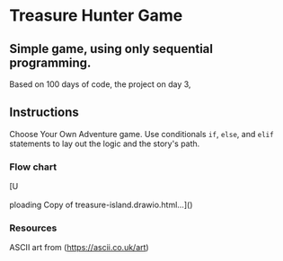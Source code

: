 # Treasure Hunter Game 
## Simple game, using only sequential programming.

Based on 100 days of code, the project on day 3, 

## Instructions
Choose Your Own Adventure game. Use conditionals `if`, `else`, and `elif` statements to lay out the logic and the story's path. 
### Flow chart
[U<!--[if IE]><meta http-equiv="X-UA-Compatible" content="IE=5,IE=9" ><![endif]-->
<!DOCTYPE html>
<html>
<head>
<title>Copy of Copy of treasure-island</title>
<meta charset="utf-8"/>
</head>
<body><div class="mxgraph" style="max-width:100%;border:1px solid transparent;" data-mxgraph="{&quot;highlight&quot;:&quot;#0000ff&quot;,&quot;nav&quot;:true,&quot;resize&quot;:true,&quot;toolbar&quot;:&quot;zoom layers tags lightbox&quot;,&quot;edit&quot;:&quot;_blank&quot;,&quot;xml&quot;:&quot;&lt;mxfile host=\&quot;app.diagrams.net\&quot; modified=\&quot;2023-09-14T15:23:19.990Z\&quot; agent=\&quot;Mozilla/5.0 (Windows NT 10.0; Win64; x64) AppleWebKit/537.36 (KHTML, like Gecko) Chrome/116.0.0.0 Safari/537.36\&quot; etag=\&quot;I9CiPC7UkmAuZw40SBr-\&quot; version=\&quot;21.7.4\&quot; type=\&quot;google\&quot;&gt;\n  &lt;diagram id=\&quot;C5RBs43oDa-KdzZeNtuy\&quot; name=\&quot;Page-1\&quot;&gt;\n    &lt;mxGraphModel dx=\&quot;1709\&quot; dy=\&quot;905\&quot; grid=\&quot;1\&quot; gridSize=\&quot;10\&quot; guides=\&quot;1\&quot; tooltips=\&quot;1\&quot; connect=\&quot;1\&quot; arrows=\&quot;1\&quot; fold=\&quot;1\&quot; page=\&quot;1\&quot; pageScale=\&quot;1\&quot; pageWidth=\&quot;827\&quot; pageHeight=\&quot;1169\&quot; math=\&quot;0\&quot; shadow=\&quot;0\&quot;&gt;\n      &lt;root&gt;\n        &lt;mxCell id=\&quot;WIyWlLk6GJQsqaUBKTNV-0\&quot; /&gt;\n        &lt;mxCell id=\&quot;WIyWlLk6GJQsqaUBKTNV-1\&quot; parent=\&quot;WIyWlLk6GJQsqaUBKTNV-0\&quot; /&gt;\n        &lt;mxCell id=\&quot;WIyWlLk6GJQsqaUBKTNV-2\&quot; value=\&quot;\&quot; style=\&quot;rounded=0;html=1;jettySize=auto;orthogonalLoop=1;fontSize=11;endArrow=block;endFill=0;endSize=8;strokeWidth=1;shadow=0;labelBackgroundColor=none;edgeStyle=orthogonalEdgeStyle;fillColor=#6a00ff;strokeColor=#3700CC;\&quot; parent=\&quot;WIyWlLk6GJQsqaUBKTNV-1\&quot; source=\&quot;WIyWlLk6GJQsqaUBKTNV-3\&quot; target=\&quot;WIyWlLk6GJQsqaUBKTNV-6\&quot; edge=\&quot;1\&quot;&gt;\n          &lt;mxGeometry relative=\&quot;1\&quot; as=\&quot;geometry\&quot; /&gt;\n        &lt;/mxCell&gt;\n        &lt;mxCell id=\&quot;WIyWlLk6GJQsqaUBKTNV-3\&quot; value=\&quot;Welcome to Treasure Island. &amp;lt;br&amp;gt;Your mission is to find the treasure.\&quot; style=\&quot;rounded=1;whiteSpace=wrap;html=1;fontSize=12;glass=0;strokeWidth=1;shadow=0;fillColor=#ffcd28;strokeColor=#d79b00;gradientColor=#ffa500;\&quot; parent=\&quot;WIyWlLk6GJQsqaUBKTNV-1\&quot; vertex=\&quot;1\&quot;&gt;\n          &lt;mxGeometry x=\&quot;258\&quot; y=\&quot;40\&quot; width=\&quot;200\&quot; height=\&quot;40\&quot; as=\&quot;geometry\&quot; /&gt;\n        &lt;/mxCell&gt;\n        &lt;mxCell id=\&quot;WIyWlLk6GJQsqaUBKTNV-5\&quot; value=\&quot;mountain\&quot; style=\&quot;edgeStyle=orthogonalEdgeStyle;rounded=0;html=1;jettySize=auto;orthogonalLoop=1;fontSize=11;endArrow=block;endFill=0;endSize=8;strokeWidth=1;shadow=0;labelBackgroundColor=none;fillColor=#f8cecc;strokeColor=#b85450;\&quot; parent=\&quot;WIyWlLk6GJQsqaUBKTNV-1\&quot; source=\&quot;WIyWlLk6GJQsqaUBKTNV-6\&quot; target=\&quot;WIyWlLk6GJQsqaUBKTNV-7\&quot; edge=\&quot;1\&quot;&gt;\n          &lt;mxGeometry x=\&quot;-0.2261\&quot; y=\&quot;20\&quot; relative=\&quot;1\&quot; as=\&quot;geometry\&quot;&gt;\n            &lt;mxPoint as=\&quot;offset\&quot; /&gt;\n          &lt;/mxGeometry&gt;\n        &lt;/mxCell&gt;\n        &lt;mxCell id=\&quot;WIyWlLk6GJQsqaUBKTNV-6\&quot; value=\&quot;mountain or water\&quot; style=\&quot;rhombus;whiteSpace=wrap;html=1;shadow=0;fontFamily=Helvetica;fontSize=12;align=center;strokeWidth=1;spacing=6;spacingTop=-4;fillColor=#6a00ff;fontColor=#ffffff;strokeColor=#3700CC;\&quot; parent=\&quot;WIyWlLk6GJQsqaUBKTNV-1\&quot; vertex=\&quot;1\&quot;&gt;\n          &lt;mxGeometry x=\&quot;300.5\&quot; y=\&quot;165\&quot; width=\&quot;115\&quot; height=\&quot;70\&quot; as=\&quot;geometry\&quot; /&gt;\n        &lt;/mxCell&gt;\n        &lt;mxCell id=\&quot;WIyWlLk6GJQsqaUBKTNV-7\&quot; value=\&quot;Fall into a hole.&amp;lt;br&amp;gt;Game Over.\&quot; style=\&quot;rounded=1;whiteSpace=wrap;html=1;fontSize=12;glass=0;strokeWidth=1;shadow=0;fillColor=#f8cecc;strokeColor=#b85450;\&quot; parent=\&quot;WIyWlLk6GJQsqaUBKTNV-1\&quot; vertex=\&quot;1\&quot;&gt;\n          &lt;mxGeometry x=\&quot;50\&quot; y=\&quot;180\&quot; width=\&quot;120\&quot; height=\&quot;40\&quot; as=\&quot;geometry\&quot; /&gt;\n        &lt;/mxCell&gt;\n        &lt;mxCell id=\&quot;WIyWlLk6GJQsqaUBKTNV-9\&quot; value=\&quot;Swim\&quot; style=\&quot;edgeStyle=orthogonalEdgeStyle;rounded=0;html=1;jettySize=auto;orthogonalLoop=1;fontSize=11;endArrow=block;endFill=0;endSize=8;strokeWidth=1;shadow=0;labelBackgroundColor=none;fillColor=#f8cecc;strokeColor=#b85450;\&quot; parent=\&quot;WIyWlLk6GJQsqaUBKTNV-1\&quot; source=\&quot;WIyWlLk6GJQsqaUBKTNV-10\&quot; target=\&quot;WIyWlLk6GJQsqaUBKTNV-12\&quot; edge=\&quot;1\&quot;&gt;\n          &lt;mxGeometry x=\&quot;-0.0937\&quot; y=\&quot;20\&quot; relative=\&quot;1\&quot; as=\&quot;geometry\&quot;&gt;\n            &lt;mxPoint as=\&quot;offset\&quot; /&gt;\n          &lt;/mxGeometry&gt;\n        &lt;/mxCell&gt;\n        &lt;mxCell id=\&quot;WIyWlLk6GJQsqaUBKTNV-10\&quot; value=\&quot;swim or raft\&quot; style=\&quot;rhombus;whiteSpace=wrap;html=1;shadow=0;fontFamily=Helvetica;fontSize=12;align=center;strokeWidth=1;spacing=6;spacingTop=-4;fillColor=#6a00ff;fontColor=#ffffff;strokeColor=#3700CC;\&quot; parent=\&quot;WIyWlLk6GJQsqaUBKTNV-1\&quot; vertex=\&quot;1\&quot;&gt;\n          &lt;mxGeometry x=\&quot;308\&quot; y=\&quot;290\&quot; width=\&quot;100\&quot; height=\&quot;80\&quot; as=\&quot;geometry\&quot; /&gt;\n        &lt;/mxCell&gt;\n        &lt;mxCell id=\&quot;WIyWlLk6GJQsqaUBKTNV-12\&quot; value=\&quot;Attacked by a python.&amp;lt;br&amp;gt;Game Over.\&quot; style=\&quot;rounded=1;whiteSpace=wrap;html=1;fontSize=12;glass=0;strokeWidth=1;shadow=0;fillColor=#f8cecc;strokeColor=#b85450;\&quot; parent=\&quot;WIyWlLk6GJQsqaUBKTNV-1\&quot; vertex=\&quot;1\&quot;&gt;\n          &lt;mxGeometry x=\&quot;60\&quot; y=\&quot;310\&quot; width=\&quot;120\&quot; height=\&quot;40\&quot; as=\&quot;geometry\&quot; /&gt;\n        &lt;/mxCell&gt;\n        &lt;mxCell id=\&quot;XIO7HPUaEEIi33UVeby8-9\&quot; style=\&quot;edgeStyle=orthogonalEdgeStyle;rounded=0;orthogonalLoop=1;jettySize=auto;html=1;fillColor=#fff2cc;strokeColor=#d6b656;\&quot; parent=\&quot;WIyWlLk6GJQsqaUBKTNV-1\&quot; source=\&quot;XIO7HPUaEEIi33UVeby8-2\&quot; target=\&quot;XIO7HPUaEEIi33UVeby8-7\&quot; edge=\&quot;1\&quot;&gt;\n          &lt;mxGeometry relative=\&quot;1\&quot; as=\&quot;geometry\&quot; /&gt;\n        &lt;/mxCell&gt;\n        &lt;mxCell id=\&quot;XIO7HPUaEEIi33UVeby8-11\&quot; style=\&quot;edgeStyle=orthogonalEdgeStyle;rounded=0;orthogonalLoop=1;jettySize=auto;html=1;entryX=1;entryY=0.5;entryDx=0;entryDy=0;fillColor=#f8cecc;strokeColor=#b85450;\&quot; parent=\&quot;WIyWlLk6GJQsqaUBKTNV-1\&quot; source=\&quot;XIO7HPUaEEIi33UVeby8-2\&quot; target=\&quot;XIO7HPUaEEIi33UVeby8-6\&quot; edge=\&quot;1\&quot;&gt;\n          &lt;mxGeometry relative=\&quot;1\&quot; as=\&quot;geometry\&quot; /&gt;\n        &lt;/mxCell&gt;\n        &lt;mxCell id=\&quot;XIO7HPUaEEIi33UVeby8-2\&quot; value=\&quot;Which door?\&quot; style=\&quot;rhombus;whiteSpace=wrap;html=1;fillColor=#6a00ff;fontColor=#ffffff;strokeColor=#3700CC;\&quot; parent=\&quot;WIyWlLk6GJQsqaUBKTNV-1\&quot; vertex=\&quot;1\&quot;&gt;\n          &lt;mxGeometry x=\&quot;303\&quot; y=\&quot;430\&quot; width=\&quot;110\&quot; height=\&quot;80\&quot; as=\&quot;geometry\&quot; /&gt;\n        &lt;/mxCell&gt;\n        &lt;mxCell id=\&quot;XIO7HPUaEEIi33UVeby8-5\&quot; value=\&quot;Eaten by beast.&amp;lt;br&amp;gt;Game Over.\&quot; style=\&quot;rounded=1;whiteSpace=wrap;html=1;fontSize=12;glass=0;strokeWidth=1;shadow=0;fillColor=#f8cecc;strokeColor=#b85450;\&quot; parent=\&quot;WIyWlLk6GJQsqaUBKTNV-1\&quot; vertex=\&quot;1\&quot;&gt;\n          &lt;mxGeometry x=\&quot;60\&quot; y=\&quot;590\&quot; width=\&quot;120\&quot; height=\&quot;40\&quot; as=\&quot;geometry\&quot; /&gt;\n        &lt;/mxCell&gt;\n        &lt;mxCell id=\&quot;h7LMcBQ89obgPUgg6eqa-0\&quot; value=\&quot;\&quot; style=\&quot;edgeStyle=orthogonalEdgeStyle;rounded=0;orthogonalLoop=1;jettySize=auto;html=1;exitX=0.5;exitY=1;exitDx=0;exitDy=0;fillColor=#f8cecc;strokeColor=#b85450;\&quot; parent=\&quot;WIyWlLk6GJQsqaUBKTNV-1\&quot; source=\&quot;XIO7HPUaEEIi33UVeby8-2\&quot; target=\&quot;XIO7HPUaEEIi33UVeby8-5\&quot; edge=\&quot;1\&quot;&gt;\n          &lt;mxGeometry relative=\&quot;1\&quot; as=\&quot;geometry\&quot;&gt;\n            &lt;mxPoint x=\&quot;390.5\&quot; y=\&quot;540\&quot; as=\&quot;sourcePoint\&quot; /&gt;\n            &lt;mxPoint x=\&quot;140\&quot; y=\&quot;580\&quot; as=\&quot;targetPoint\&quot; /&gt;\n          &lt;/mxGeometry&gt;\n        &lt;/mxCell&gt;\n        &lt;mxCell id=\&quot;XIO7HPUaEEIi33UVeby8-6\&quot; value=\&quot;Burned by lava.&amp;lt;br&amp;gt;Game Over.\&quot; style=\&quot;rounded=1;whiteSpace=wrap;html=1;fontSize=12;glass=0;strokeWidth=1;shadow=0;fillColor=#f8cecc;strokeColor=#b85450;\&quot; parent=\&quot;WIyWlLk6GJQsqaUBKTNV-1\&quot; vertex=\&quot;1\&quot;&gt;\n          &lt;mxGeometry x=\&quot;60\&quot; y=\&quot;450\&quot; width=\&quot;120\&quot; height=\&quot;40\&quot; as=\&quot;geometry\&quot; /&gt;\n        &lt;/mxCell&gt;\n        &lt;mxCell id=\&quot;XIO7HPUaEEIi33UVeby8-7\&quot; value=\&quot;You Win!\&quot; style=\&quot;rounded=1;whiteSpace=wrap;html=1;fontSize=12;glass=0;strokeWidth=1;shadow=0;fillColor=#fff2cc;strokeColor=#d6b656;\&quot; parent=\&quot;WIyWlLk6GJQsqaUBKTNV-1\&quot; vertex=\&quot;1\&quot;&gt;\n          &lt;mxGeometry x=\&quot;650\&quot; y=\&quot;445\&quot; width=\&quot;140\&quot; height=\&quot;50\&quot; as=\&quot;geometry\&quot; /&gt;\n        &lt;/mxCell&gt;\n        &lt;mxCell id=\&quot;XIO7HPUaEEIi33UVeby8-12\&quot; value=\&quot;Blue\&quot; style=\&quot;text;html=1;align=center;verticalAlign=middle;resizable=0;points=[];autosize=1;\&quot; parent=\&quot;WIyWlLk6GJQsqaUBKTNV-1\&quot; vertex=\&quot;1\&quot;&gt;\n          &lt;mxGeometry x=\&quot;230\&quot; y=\&quot;530\&quot; width=\&quot;40\&quot; height=\&quot;20\&quot; as=\&quot;geometry\&quot; /&gt;\n        &lt;/mxCell&gt;\n        &lt;mxCell id=\&quot;XIO7HPUaEEIi33UVeby8-14\&quot; value=\&quot;Yellow\&quot; style=\&quot;text;html=1;align=center;verticalAlign=middle;resizable=0;points=[];autosize=1;\&quot; parent=\&quot;WIyWlLk6GJQsqaUBKTNV-1\&quot; vertex=\&quot;1\&quot;&gt;\n          &lt;mxGeometry x=\&quot;520\&quot; y=\&quot;450\&quot; width=\&quot;50\&quot; height=\&quot;20\&quot; as=\&quot;geometry\&quot; /&gt;\n        &lt;/mxCell&gt;\n        &lt;mxCell id=\&quot;XIO7HPUaEEIi33UVeby8-15\&quot; value=\&quot;Red\&quot; style=\&quot;text;html=1;align=center;verticalAlign=middle;resizable=0;points=[];autosize=1;\&quot; parent=\&quot;WIyWlLk6GJQsqaUBKTNV-1\&quot; vertex=\&quot;1\&quot;&gt;\n          &lt;mxGeometry x=\&quot;230\&quot; y=\&quot;450\&quot; width=\&quot;40\&quot; height=\&quot;20\&quot; as=\&quot;geometry\&quot; /&gt;\n        &lt;/mxCell&gt;\n        &lt;mxCell id=\&quot;Pod9ZpCUuWyWAEJu8RBV-4\&quot; value=\&quot;go back to village\&quot; style=\&quot;rounded=1;whiteSpace=wrap;html=1;fontSize=12;glass=0;strokeWidth=1;shadow=0;fillColor=#d5e8d4;strokeColor=#82b366;\&quot; parent=\&quot;WIyWlLk6GJQsqaUBKTNV-1\&quot; vertex=\&quot;1\&quot;&gt;\n          &lt;mxGeometry x=\&quot;650\&quot; y=\&quot;310\&quot; width=\&quot;120\&quot; height=\&quot;40\&quot; as=\&quot;geometry\&quot; /&gt;\n        &lt;/mxCell&gt;\n        &lt;mxCell id=\&quot;yI2SUEx25rhmx3y4EFVp-0\&quot; value=\&quot;\&quot; style=\&quot;endArrow=classic;html=1;rounded=0;fontSize=12;startSize=8;endSize=8;curved=1;entryX=0;entryY=0.5;entryDx=0;entryDy=0;fillColor=#d5e8d4;strokeColor=#82b366;\&quot; parent=\&quot;WIyWlLk6GJQsqaUBKTNV-1\&quot; source=\&quot;WIyWlLk6GJQsqaUBKTNV-10\&quot; target=\&quot;Pod9ZpCUuWyWAEJu8RBV-4\&quot; edge=\&quot;1\&quot;&gt;\n          &lt;mxGeometry width=\&quot;50\&quot; height=\&quot;50\&quot; relative=\&quot;1\&quot; as=\&quot;geometry\&quot;&gt;\n            &lt;mxPoint x=\&quot;410\&quot; y=\&quot;330\&quot; as=\&quot;sourcePoint\&quot; /&gt;\n            &lt;mxPoint x=\&quot;520\&quot; y=\&quot;360\&quot; as=\&quot;targetPoint\&quot; /&gt;\n          &lt;/mxGeometry&gt;\n        &lt;/mxCell&gt;\n        &lt;mxCell id=\&quot;yI2SUEx25rhmx3y4EFVp-3\&quot; value=\&quot;\&quot; style=\&quot;endArrow=classic;startArrow=classic;html=1;rounded=0;fontSize=12;startSize=8;endSize=8;curved=1;fillColor=#6a00ff;strokeColor=#3700CC;\&quot; parent=\&quot;WIyWlLk6GJQsqaUBKTNV-1\&quot; target=\&quot;WIyWlLk6GJQsqaUBKTNV-10\&quot; edge=\&quot;1\&quot;&gt;\n          &lt;mxGeometry width=\&quot;50\&quot; height=\&quot;50\&quot; relative=\&quot;1\&quot; as=\&quot;geometry\&quot;&gt;\n            &lt;mxPoint x=\&quot;358\&quot; y=\&quot;430\&quot; as=\&quot;sourcePoint\&quot; /&gt;\n            &lt;mxPoint x=\&quot;408\&quot; y=\&quot;380\&quot; as=\&quot;targetPoint\&quot; /&gt;\n          &lt;/mxGeometry&gt;\n        &lt;/mxCell&gt;\n        &lt;mxCell id=\&quot;yI2SUEx25rhmx3y4EFVp-5\&quot; value=\&quot;quit\&quot; style=\&quot;text;html=1;align=center;verticalAlign=middle;resizable=0;points=[];autosize=1;strokeColor=none;fillColor=none;fontSize=16;\&quot; parent=\&quot;WIyWlLk6GJQsqaUBKTNV-1\&quot; vertex=\&quot;1\&quot;&gt;\n          &lt;mxGeometry x=\&quot;680\&quot; y=\&quot;278\&quot; width=\&quot;50\&quot; height=\&quot;30\&quot; as=\&quot;geometry\&quot; /&gt;\n        &lt;/mxCell&gt;\n        &lt;mxCell id=\&quot;yI2SUEx25rhmx3y4EFVp-7\&quot; value=\&quot;water\&quot; style=\&quot;text;html=1;align=center;verticalAlign=middle;resizable=0;points=[];autosize=1;strokeColor=none;fillColor=none;fontSize=16;\&quot; parent=\&quot;WIyWlLk6GJQsqaUBKTNV-1\&quot; vertex=\&quot;1\&quot;&gt;\n          &lt;mxGeometry x=\&quot;365\&quot; y=\&quot;248\&quot; width=\&quot;60\&quot; height=\&quot;30\&quot; as=\&quot;geometry\&quot; /&gt;\n        &lt;/mxCell&gt;\n        &lt;mxCell id=\&quot;yI2SUEx25rhmx3y4EFVp-8\&quot; value=\&quot;raft\&quot; style=\&quot;text;html=1;align=center;verticalAlign=middle;resizable=0;points=[];autosize=1;strokeColor=none;fillColor=none;fontSize=16;\&quot; parent=\&quot;WIyWlLk6GJQsqaUBKTNV-1\&quot; vertex=\&quot;1\&quot;&gt;\n          &lt;mxGeometry x=\&quot;370\&quot; y=\&quot;388\&quot; width=\&quot;50\&quot; height=\&quot;30\&quot; as=\&quot;geometry\&quot; /&gt;\n        &lt;/mxCell&gt;\n        &lt;mxCell id=\&quot;yI2SUEx25rhmx3y4EFVp-9\&quot; style=\&quot;edgeStyle=none;curved=1;rounded=0;orthogonalLoop=1;jettySize=auto;html=1;exitX=0.5;exitY=0;exitDx=0;exitDy=0;entryX=0.516;entryY=-0.078;entryDx=0;entryDy=0;entryPerimeter=0;fontSize=12;startSize=8;endSize=8;\&quot; parent=\&quot;WIyWlLk6GJQsqaUBKTNV-1\&quot; source=\&quot;WIyWlLk6GJQsqaUBKTNV-10\&quot; target=\&quot;WIyWlLk6GJQsqaUBKTNV-10\&quot; edge=\&quot;1\&quot;&gt;\n          &lt;mxGeometry relative=\&quot;1\&quot; as=\&quot;geometry\&quot; /&gt;\n        &lt;/mxCell&gt;\n        &lt;mxCell id=\&quot;yI2SUEx25rhmx3y4EFVp-10\&quot; value=\&quot;\&quot; style=\&quot;endArrow=classic;startArrow=classic;html=1;rounded=0;fontSize=12;startSize=8;endSize=8;curved=1;entryX=0.5;entryY=1;entryDx=0;entryDy=0;exitX=0.5;exitY=0;exitDx=0;exitDy=0;fillColor=#6a00ff;strokeColor=#3700CC;\&quot; parent=\&quot;WIyWlLk6GJQsqaUBKTNV-1\&quot; source=\&quot;WIyWlLk6GJQsqaUBKTNV-10\&quot; target=\&quot;WIyWlLk6GJQsqaUBKTNV-6\&quot; edge=\&quot;1\&quot;&gt;\n          &lt;mxGeometry width=\&quot;50\&quot; height=\&quot;50\&quot; relative=\&quot;1\&quot; as=\&quot;geometry\&quot;&gt;\n            &lt;mxPoint x=\&quot;510\&quot; y=\&quot;330\&quot; as=\&quot;sourcePoint\&quot; /&gt;\n            &lt;mxPoint x=\&quot;560\&quot; y=\&quot;280\&quot; as=\&quot;targetPoint\&quot; /&gt;\n          &lt;/mxGeometry&gt;\n        &lt;/mxCell&gt;\n        &lt;mxCell id=\&quot;yI2SUEx25rhmx3y4EFVp-12\&quot; value=\&quot;\&quot; style=\&quot;endArrow=classic;html=1;rounded=0;fontSize=12;startSize=8;endSize=8;curved=1;entryX=0;entryY=0.75;entryDx=0;entryDy=0;exitX=1;exitY=0;exitDx=0;exitDy=0;fillColor=#d5e8d4;strokeColor=#82b366;\&quot; parent=\&quot;WIyWlLk6GJQsqaUBKTNV-1\&quot; source=\&quot;XIO7HPUaEEIi33UVeby8-2\&quot; target=\&quot;Pod9ZpCUuWyWAEJu8RBV-4\&quot; edge=\&quot;1\&quot;&gt;\n          &lt;mxGeometry width=\&quot;50\&quot; height=\&quot;50\&quot; relative=\&quot;1\&quot; as=\&quot;geometry\&quot;&gt;\n            &lt;mxPoint x=\&quot;510\&quot; y=\&quot;330\&quot; as=\&quot;sourcePoint\&quot; /&gt;\n            &lt;mxPoint x=\&quot;560\&quot; y=\&quot;280\&quot; as=\&quot;targetPoint\&quot; /&gt;\n          &lt;/mxGeometry&gt;\n        &lt;/mxCell&gt;\n        &lt;mxCell id=\&quot;yI2SUEx25rhmx3y4EFVp-13\&quot; value=\&quot;\&quot; style=\&quot;endArrow=classic;html=1;rounded=0;fontSize=12;startSize=8;endSize=8;curved=1;entryX=0;entryY=0.25;entryDx=0;entryDy=0;exitX=0.952;exitY=0.5;exitDx=0;exitDy=0;exitPerimeter=0;fillColor=#d5e8d4;strokeColor=#82b366;\&quot; parent=\&quot;WIyWlLk6GJQsqaUBKTNV-1\&quot; source=\&quot;WIyWlLk6GJQsqaUBKTNV-6\&quot; target=\&quot;Pod9ZpCUuWyWAEJu8RBV-4\&quot; edge=\&quot;1\&quot;&gt;\n          &lt;mxGeometry width=\&quot;50\&quot; height=\&quot;50\&quot; relative=\&quot;1\&quot; as=\&quot;geometry\&quot;&gt;\n            &lt;mxPoint x=\&quot;392\&quot; y=\&quot;214\&quot; as=\&quot;sourcePoint\&quot; /&gt;\n            &lt;mxPoint x=\&quot;560\&quot; y=\&quot;280\&quot; as=\&quot;targetPoint\&quot; /&gt;\n          &lt;/mxGeometry&gt;\n        &lt;/mxCell&gt;\n        &lt;mxCell id=\&quot;FDlibY1SeLRGrklxi5b7-0\&quot; value=\&quot;\&quot; style=\&quot;endArrow=classic;html=1;rounded=0;fontSize=12;startSize=8;endSize=8;curved=1;exitX=1;exitY=0.5;exitDx=0;exitDy=0;fillColor=#dae8fc;strokeColor=#6c8ebf;\&quot; parent=\&quot;WIyWlLk6GJQsqaUBKTNV-1\&quot; source=\&quot;WIyWlLk6GJQsqaUBKTNV-6\&quot; target=\&quot;FDlibY1SeLRGrklxi5b7-3\&quot; edge=\&quot;1\&quot;&gt;\n          &lt;mxGeometry width=\&quot;50\&quot; height=\&quot;50\&quot; relative=\&quot;1\&quot; as=\&quot;geometry\&quot;&gt;\n            &lt;mxPoint x=\&quot;420\&quot; y=\&quot;200\&quot; as=\&quot;sourcePoint\&quot; /&gt;\n            &lt;mxPoint x=\&quot;620\&quot; y=\&quot;200\&quot; as=\&quot;targetPoint\&quot; /&gt;\n          &lt;/mxGeometry&gt;\n        &lt;/mxCell&gt;\n        &lt;mxCell id=\&quot;FDlibY1SeLRGrklxi5b7-1\&quot; value=\&quot;\&quot; style=\&quot;endArrow=classic;html=1;rounded=0;fontSize=12;startSize=8;endSize=8;curved=1;exitX=1;exitY=0.5;exitDx=0;exitDy=0;entryX=0;entryY=0.75;entryDx=0;entryDy=0;fillColor=#dae8fc;strokeColor=#6c8ebf;\&quot; parent=\&quot;WIyWlLk6GJQsqaUBKTNV-1\&quot; source=\&quot;WIyWlLk6GJQsqaUBKTNV-10\&quot; target=\&quot;FDlibY1SeLRGrklxi5b7-3\&quot; edge=\&quot;1\&quot;&gt;\n          &lt;mxGeometry width=\&quot;50\&quot; height=\&quot;50\&quot; relative=\&quot;1\&quot; as=\&quot;geometry\&quot;&gt;\n            &lt;mxPoint x=\&quot;390\&quot; y=\&quot;330\&quot; as=\&quot;sourcePoint\&quot; /&gt;\n            &lt;mxPoint x=\&quot;620\&quot; y=\&quot;200\&quot; as=\&quot;targetPoint\&quot; /&gt;\n          &lt;/mxGeometry&gt;\n        &lt;/mxCell&gt;\n        &lt;mxCell id=\&quot;FDlibY1SeLRGrklxi5b7-2\&quot; value=\&quot;\&quot; style=\&quot;endArrow=classic;html=1;rounded=0;fontSize=12;startSize=8;endSize=8;curved=1;exitX=1;exitY=0;exitDx=0;exitDy=0;fillColor=#dae8fc;strokeColor=#6c8ebf;entryX=0;entryY=1;entryDx=0;entryDy=0;\&quot; parent=\&quot;WIyWlLk6GJQsqaUBKTNV-1\&quot; source=\&quot;XIO7HPUaEEIi33UVeby8-2\&quot; edge=\&quot;1\&quot; target=\&quot;FDlibY1SeLRGrklxi5b7-3\&quot;&gt;\n          &lt;mxGeometry width=\&quot;50\&quot; height=\&quot;50\&quot; relative=\&quot;1\&quot; as=\&quot;geometry\&quot;&gt;\n            &lt;mxPoint x=\&quot;390\&quot; y=\&quot;330\&quot; as=\&quot;sourcePoint\&quot; /&gt;\n            &lt;mxPoint x=\&quot;630\&quot; y=\&quot;210\&quot; as=\&quot;targetPoint\&quot; /&gt;\n          &lt;/mxGeometry&gt;\n        &lt;/mxCell&gt;\n        &lt;mxCell id=\&quot;FDlibY1SeLRGrklxi5b7-3\&quot; value=\&quot;wrong input\&quot; style=\&quot;rounded=1;whiteSpace=wrap;html=1;fontSize=16;fillColor=#dae8fc;strokeColor=#6c8ebf;\&quot; parent=\&quot;WIyWlLk6GJQsqaUBKTNV-1\&quot; vertex=\&quot;1\&quot;&gt;\n          &lt;mxGeometry x=\&quot;650\&quot; y=\&quot;190\&quot; width=\&quot;140\&quot; height=\&quot;20\&quot; as=\&quot;geometry\&quot; /&gt;\n        &lt;/mxCell&gt;\n      &lt;/root&gt;\n    &lt;/mxGraphModel&gt;\n  &lt;/diagram&gt;\n&lt;/mxfile&gt;\n&quot;}"></div>
<script type="text/javascript" src="https://viewer.diagrams.net/js/viewer-static.min.js"></script>
</body>
</html>ploading Copy of treasure-island.drawio.html…]()



### Resources
ASCII art from (https://ascii.co.uk/art)
